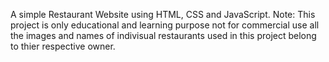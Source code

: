 A simple Restaurant Website using HTML, CSS and JavaScript. 
Note: This project is only educational and learning purpose not for commercial use all the images and names of indivisual restaurants used in this project belong to thier respective owner.
